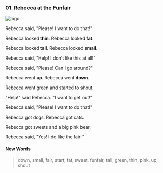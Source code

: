 ### 01. Rebecca at the Funfair

![logo](./01.Rebecca-at-the-Funfair.jpg)

Rebecca said, "Please! I want to do that!"

Rebecca looked **thin**. Rebecca looked **fat**.

Rebecca looked **tall**. Rebecca looked **small**.

Rebecca said, "Help! I don't like this at all!"

Rebecca said, "Please! Can I go around?"

Rebecca went **up**. Rebecca went **down**.

Rebecca went green and started to shout.

"Help!" said Rebecca. "I want to get out!"

Rebecca said, "Please! I want to do that!"

Rebecca got dogs. Rebecca got cats.

Rebecca got sweets and a big pink bear.

Rebecca said, "Yes! I do like the fair!"

#### New Words

> down, small, fair, start, fat, sweet, funfair, tall, green, thin, pink, up, shout
